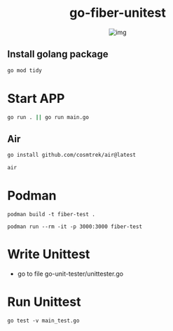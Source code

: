 <div align="center">

# go-fiber-unitest

![img](https://cdn.discordapp.com/attachments/372372440334073859/1216723412244893738/go_1.gif?ex=66016cfb&is=65eef7fb&hm=76c9538616341d981031c54ade56cbeee7eadc96c71d64bbaa6f85cc60436b40&)

</div>

## Install golang package

```bash
go mod tidy
```

# Start APP

```sh
go run . || go run main.go
```

## Air

```sh
go install github.com/cosmtrek/air@latest
```

```sh
air
```

# Podman

```
podman build -t fiber-test .
```

```
podman run --rm -it -p 3000:3000 fiber-test
```

# Write Unittest
- go to file go-unit-tester/unittester.go

# Run Unittest
```
go test -v main_test.go
```

